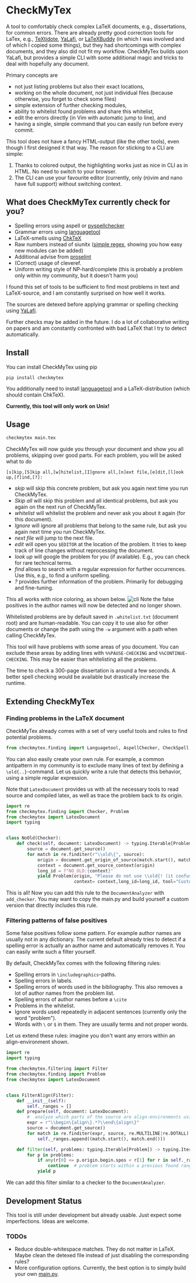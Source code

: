 # CheckMyTex

A tool to comfortably check complex LaTeX documents, e.g., dissertations, for common errors.
There are already pretty good correction tools for LaTex, e.g., [TeXtidote](https://github.com/sylvainhalle/textidote),
[YaLafi](https://github.com/matze-dd/YaLafi), or [LaTeXBuddy](https://gitlab.com/LaTeXBuddy/LaTeXBuddy) (in which I was
involved and of which I copied some things), but they had shortcomings with complex documents, and they also did not
fit my workflow. CheckMyTex builds upon YaLafi, but provides a simple CLI with some additional magic and tricks to deal
with hopefully any document.

Primary concepts are

- not just listing problems but also their exact locations,
- working on the whole document, not just individual files (because otherwise, you forget to check some files)
- simple extension of further checking modules,
- ability to whitelist found problems and share this whitelist,
- edit the errors directly (in Vim with automatic jump to line), and
- having a single, simple command that you can easily run before every commit.

This tool does not have a fancy HTML-output (like the other tools), even though I first designed it that way.
The reason for sticking to a CLI are simple:

1. Thanks to colored output, the highlighting works just as nice in CLI as in HTML. No need to switch to your browser.
2. The CLI can use your favourite editor (currently, only (n)vim and nano have full support) without switching context.

## What does CheckMyTex currently check for you?

- Spelling errors using aspell or [pyspellchecker](https://pypi.org/project/pyspellchecker/)
- Grammar errors using [languagetool](https://languagetool.org/)
- LaTeX-smells using [ChkTeX](https://www.nongnu.org/chktex/)
- Raw numbers instead of siunitx ([simple regex](checkmytex/finding/siunitx.py), showing you how easy new modules can be added)
- Additional advise from [proselint](https://github.com/amperser/proselint)
- (Correct) usage of cleveref.
- Uniform writing style of NP-hard/complete (this is probably a problem only within my community, but it doesn't harm you)

I found this set of tools to be sufficient to find most problems in text and LaTeX-source, and I am constantly
surprised on how well it works.

The sources are detexed before applying grammar or spelling checking using [YaLafi](https://github.com/matze-dd/YaLafi).

Further checks may be added in the future. I do a lot of collaborative writing on papers and am constantly confronted
with bad LaTeX that I try to detect automatically.

## Install

You can install CheckMyTex using pip

```
pip install checkmytex
```

You additionally need to install [languagetool](https://languagetool.org/) and a LaTeX-distribution (which should
contain ChkTeX).

**Currently, this tool will only work on Unix!**

## Usage

```bash
checkmytex main.tex
```

CheckMyTex will now guide you through your document and show you all problems, skipping over good parts.
For each problem, you will be asked what to do

```
[s]kip,[S]kip all,[w]hitelist,[I]gnore all,[n]ext file,[e]dit,[l]ook up,[f]ind,[?]:
```

- _skip_ will skip this concrete problem, but ask you again next time you run CheckMyTex.
- _Skip all_ will skip this problem and all identical problems, but ask you again on the next run of CheckMyTex.
- _whitelist_ will whitelist the problem and never ask you about it again (for this document).
- _Ignore_ will ignore all problems that belong to the same rule, but ask you again next time you run CheckMyTex.
- _next file_ will jump to the next file.
- _edit_ will open you `$EDITOR` at the location of the problem. It tries to keep track of line changes without reprocessing the document.
- _look up_ will google the problem for you (if available). E.g., you can check for rare technical terms.
- _find_ allows to search with a regular expression for further occurrences. Use this, e.g., to find a uniform spelling.
- _?_ provides further information of the problem. Primarily for debugging and fine-tuning.

This all works with nice coloring, as shown below.
![cli](./.cli_example.jpeg)
Note the false positives in the author names will now be detected and no longer shown.

Whitelisted problems are by default saved in `.whitelist.txt` (document root) and are human-readable.
You can copy it to use also for other documents or change the path using the `-w` argument with a path when calling
CheckMyTex.

This tool will have problems with some areas of you document. You can exclude these areas by adding lines with
`%%PAUSE-CHECKING` and `%%CONTINUE-CHECKING`. This may be easier than whitelisting all the problems.

The time to check a 300-page dissertation is around a few seconds. A better spell checking would be available but
drastically increase the runtime.

## Extending CheckMyTex

### Finding problems in the LaTeX document

CheckMyTex already comes with a set of very useful tools and rules to find potential problems.

```python
from checkmytex.finding import Languagetool, AspellChecker, CheckSpell, UniformNpHard, Cleveref, Proselint, SiUnitx
```

You can also easily create your own rule. For example, a common antipattern in my community is to exclude many lines
of text by defining a `\old{..}`-command.
Let us quickly write a rule that detects this behavior, using a simple regular expression.

Note that `LatexDocument` provides us with all the necessary tools to read source and compiled latex, as well as
trace the problem back to its origin.

```python
import re
from checkmytex.finding import Checker, Problem
from checkmytex import LatexDocument
import typing


class NoOld(Checker):
    def check(self, document: LatexDocument) -> typing.Iterable[Problem]:
        source = document.get_source()
        for match in re.finditer(r"\\old\{", source):
            origin = document.get_origin_of_source(match.start(), match.end())
            context = document.get_source_context(origin)
            long_id = f"NO_OLD:{context}"
            yield Problem(origin, "Please do not use \\old{! (it confuses highlighting)",
                          context= context,long_id=long_id, tool="CustomNoOld", rule="NO_OLD")
```

This is all!
Now you can add this rule to the `DocumentAnalyzer` with `add_checker`.
You may want to copy the main.py and build yourself a custom version that directly includes this rule.

### Filtering patterns of false positives

Some false positives follow some pattern. For example author names are usually not in any dictionary.
The current default already tries to detect if a spelling error is actually an author name and automatically removes
it. You can easily write such a filter yourself.

By default, CheckMyTex comes with the following filtering rules:

- Spelling errors in `\includegraphics`-paths.
- Spelling errors in labels.
- Spelling errors of words used in the bibliography. This also removes a lot of author names from the problem list.
- Spelling errors of author names before a `\cite`
- Problems in the whitelist.
- Ignore words used repeatedly in adjacent sentences (currently only the word "problem").
- Words with `\` or `$` in them. They are usually terms and not proper words.

Let us extend these rules: imagine you don't want any errors within an align-environment shown.

```python
import re
import typing

from checkmytex.filtering import Filter
from checkmytex.finding import Problem
from checkmytex import LatexDocument


class FilterAlign(Filter):
    def __init__(self):
        self._ranges = []
    def prepare(self, document: LatexDocument):
        #  analyze which parts of the source are align-environments using a regular expression
        expr = r"\\begin\{align\}.*?\\end\{align\}"
        source = document.get_source()
        for match in re.finditer(expr, source, re.MULTILINE|re.DOTALL):
            self._ranges.append((match.start(), match.end()))

    def filter(self, problems: typing.Iterable[Problem]) -> typing.Iterable[Problem]:
        for p in problems:
            if any(r[0] <= p.origin.begin.spos < r[1] for r in self._ranges):
                continue  # problem starts within a previous found range of an align-environment
            yield p
```

We can add this filter similar to a checker to the `DocumentAnalyzer`.

## Development Status

This tool is still under development but already usable. Just expect some imperfections. Ideas are welcome.

### TODOs

- Reduce double-whitespace matches. They do not matter in LaTeX. Maybe clean the detexed file instead of just disabling the corresponding rules?
- More configuration options. Currently, the best option is to simply build your own [main.py](./checkmytex/__main__.py).
